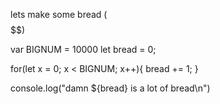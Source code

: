 lets make some bread ($$$$$$$$$$$$$$$$$$$$$$) 


var BIGNUM = 10000
let bread = 0;

for(let x = 0; x < BIGNUM; x++){
    bread += 1;
}

console.log("damn ${bread} is a lot of bread\n")